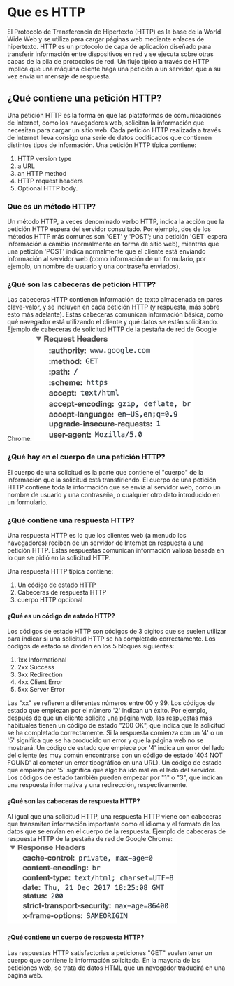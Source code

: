 # Que es HTTP
El Protocolo de Transferencia de Hipertexto (HTTP) es la base de la World Wide Web y se utiliza para cargar páginas web mediante enlaces de hipertexto. HTTP es un protocolo de capa de aplicación diseñado para transferir información entre dispositivos en red y se ejecuta sobre otras capas de la pila de protocolos de red. Un flujo típico a través de HTTP implica que una máquina cliente haga una petición a un servidor, que a su vez envía un mensaje de respuesta.

## ¿Qué contiene una petición HTTP?
Una petición HTTP es la forma en que las plataformas de comunicaciones de Internet, como los navegadores web, solicitan la información que necesitan para cargar un sitio web. Cada petición HTTP realizada a través de Internet lleva consigo una serie de datos codificados que contienen distintos tipos de información. Una petición HTTP típica contiene:
1. HTTP version type
2. a URL
3. an HTTP method
4. HTTP request headers
5. Optional HTTP body.

### Que es un método HTTP?
Un método HTTP, a veces denominado verbo HTTP, indica la acción que la petición HTTP espera del servidor consultado. Por ejemplo, dos de los métodos HTTP más comunes son 'GET' y 'POST'; una petición 'GET' espera información a cambio (normalmente en forma de sitio web), mientras que una petición 'POST' indica normalmente que el cliente está enviando información al servidor web (como información de un formulario, por ejemplo, un nombre de usuario y una contraseña enviados).

### ¿Qué son las cabeceras de petición HTTP?
Las cabeceras HTTP contienen información de texto almacenada en pares clave-valor, y se incluyen en cada petición HTTP (y respuesta, más sobre esto más adelante). Estas cabeceras comunican información básica, como qué navegador está utilizando el cliente y qué datos se están solicitando. Ejemplo de cabeceras de solicitud HTTP de la pestaña de red de Google Chrome:
![Ejemplo](img/img1.png)

### ¿Qué hay en el cuerpo de una petición HTTP?
El cuerpo de una solicitud es la parte que contiene el "cuerpo" de la información que la solicitud está transfiriendo. El cuerpo de una petición HTTP contiene toda la información que se envía al servidor web, como un nombre de usuario y una contraseña, o cualquier otro dato introducido en un formulario.

### ¿Qué contiene una respuesta HTTP?
Una respuesta HTTP es lo que los clientes web (a menudo los navegadores) reciben de un servidor de Internet en respuesta a una petición HTTP. Estas respuestas comunican información valiosa basada en lo que se pidió en la solicitud HTTP. 

Una respuesta HTTP típica contiene:

1. Un código de estado HTTP
2. Cabeceras de respuesta HTTP
3. cuerpo HTTP opcional

#### ¿Qué es un código de estado HTTP?
Los códigos de estado HTTP son códigos de 3 dígitos que se suelen utilizar para indicar si una solicitud HTTP se ha completado correctamente. Los códigos de estado se dividen en los 5 bloques siguientes:

1. 1xx Informational
2. 2xx Success
3. 3xx Redirection
4. 4xx Client Error
5. 5xx Server Error

Las "xx" se refieren a diferentes números entre 00 y 99.
Los códigos de estado que empiezan por el número '2' indican un éxito. Por ejemplo, después de que un cliente solicite una página web, las respuestas más habituales tienen un código de estado "200 OK", que indica que la solicitud se ha completado correctamente.
Si la respuesta comienza con un '4' o un '5' significa que se ha producido un error y que la página web no se mostrará. Un código de estado que empiece por '4' indica un error del lado del cliente (es muy común encontrarse con un código de estado '404 NOT FOUND' al cometer un error tipográfico en una URL). Un código de estado que empieza por '5' significa que algo ha ido mal en el lado del servidor. Los códigos de estado también pueden empezar por "1" o "3", que indican una respuesta informativa y una redirección, respectivamente.

#### ¿Qué son las cabeceras de respuesta HTTP?
Al igual que una solicitud HTTP, una respuesta HTTP viene con cabeceras que transmiten información importante como el idioma y el formato de los datos que se envían en el cuerpo de la respuesta. 
Ejemplo de cabeceras de respuesta HTTP de la pestaña de red de Google Chrome:
![Ejemplo](img/img2.png)

#### ¿Qué contiene un cuerpo de respuesta HTTP?
Las respuestas HTTP satisfactorias a peticiones "GET" suelen tener un cuerpo que contiene la información solicitada. En la mayoría de las peticiones web, se trata de datos HTML que un navegador traducirá en una página web.